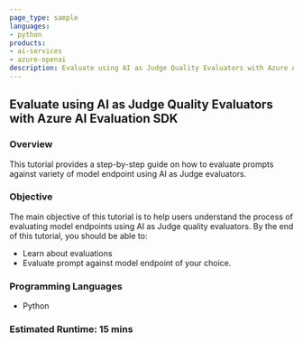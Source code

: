 ```yaml
---
page_type: sample
languages:
- python
products:
- ai-services
- azure-openai
description: Evaluate using AI as Judge Quality Evaluators with Azure AI Evaluation SDK
---
```


## Evaluate using AI as Judge Quality Evaluators with Azure AI Evaluation SDK

### Overview

This tutorial provides a step-by-step guide on how to evaluate prompts against variety of model endpoint using AI as Judge evaluators.

### Objective

The main objective of this tutorial is to help users understand the process of evaluating model endpoints using AI as Judge quality evaluators. By the end of this tutorial, you should be able to:

 - Learn about evaluations
 - Evaluate prompt against model endpoint of your choice.

### Programming Languages
 - Python

### Estimated Runtime: 15 mins